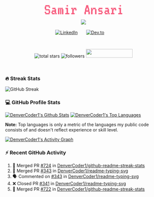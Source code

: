 
<p align="center">
  <a href="https://github.com/samiransarii">
    <img src="https://github.com/samiransarii/samiransarii/blob/main/samir-ansari.png?raw=true" alt="Samir Ansari" width="250"/></a>
</p>

<p align="center">
    <img src="https://readme-typing-svg.demolab.com/?lines=😅%20Trying%20to%20become%20a%20full-stack%20developer%3B%20🥲%20Recovering%20from%20procrastination%3B%20Graduating%20in%20spring%202026&font=Fira%20Code&center=true&width=550&height=45&color=f75c7e&vCenter=true&pause=1000&size=22" />
</p>

<!-- Social icons section -->
<p align="center">
  <a href="https://www.linkedin.com/in/samiransarii/"><img width="32px" alt="LinkedIn" title="LinkedIn" src="https://i.imgur.com/yRpa1dQ.png"/></a>
  &#8287;&#8287;&#8287;&#8287;&#8287;
  <a href="https://www.samiransari.com"><img width="32px" alt="Dev.to" title="Portfolio" src="https://i.imgur.com/mVm29vK.png"></a>
  &#8287;&#8287;&#8287;&#8287;&#8287;
</p>

<br/>

<!-- Social badges section -->
<!-- Badges with custom icons - https://github.com/DenverCoder1/custom-icon-badges -->
<!-- View counter - https://github.com/DenverCoder1/Simple-View-Counter -->
<p align="center">
    <img alt="total stars" title="Total stars on GitHub" src="https://custom-icon-badges.demolab.com/github/stars/samiransarii?color=55960c&style=for-the-badge&labelColor=488207&logo=star"/>
    <img alt="followers" title="Follow me on Github" src="https://custom-icon-badges.demolab.com/github/followers/samiransarii?color=236ad3&labelColor=1155ba&style=for-the-badge&logo=person-add&label=Follow&logoColor=white"/>
  <img src="https://hits.seeyoufarm.com/api/count/incr/badge.svg?url=https%3A%2F%2Fgithub.com%2Fsamiransarii&count_bg=%2379C83D&title_bg=%23555555&icon=&icon_color=%23E7E7E7&title=VISITORS&edge_flat=true" width="150" height="28"/>
</p>
<br/>



 

  <h3>🔥 Streak Stats</h3>
  <p>
      <img src="https://streak-stats.demolab.com?user=samiransarii&theme=nightowl&border_radius=0&mode=weekly" alt="GitHub Streak" />
  </p>

  <h3>💻 GitHub Profile Stats</h3>

  <!-- https://github.com/anuraghazra/github-readme-stats -->

  <a href="https://github.com/anuraghazra/github-readme-stats"><img alt="DenverCoder1's Github Stats" src="https://denvercoder1-github-readme-stats.vercel.app/api/?username=DenverCoder1&show_icons=true&include_all_commits=true&count_private=true&theme=react&hide_border=true&bg_color=1F222E&title_color=F85D7F&icon_color=F8D866" height="192px"/></a>
  <a href="https://github.com/anuraghazra/github-readme-stats"><img alt="DenverCoder1's Top Languages" src="https://denvercoder1-github-readme-stats.vercel.app/api/top-langs/?username=DenverCoder1&langs_count=8&layout=compact&theme=react&hide_border=true&bg_color=1F222E&title_color=F85D7F&icon_color=F8D866&hide=Jupyter%20Notebook,Roff" height="192px"/></a>
  <br/>

  <b>Note:</b> Top languages is only a metric of the languages my public code consists of and doesn't reflect experience or skill level.
  
  <!-- https://github.com/ashutosh00710/github-readme-activity-graph -->

  <a href="https://github.com/ashutosh00710/github-readme-activity-graph"><img alt="DenverCoder1's Activity Graph" src="https://github-readme-activity-graph.vercel.app/graph/?username=DenverCoder1&bg_color=1F222E&color=F8D866&line=F85D7F&point=FFFFFF&hide_border=true" /></a>

  <h3>⚡ Recent GitHub Activity</h3>

  <!-- https://github.com/jamesgeorge007/github-activity-readme -->
  <!--START_SECTION:activity-->

1. 🎉 Merged PR [#724](https://github.com/DenverCoder1/github-readme-streak-stats/pull/724) in [DenverCoder1/github-readme-streak-stats](https://github.com/DenverCoder1/github-readme-streak-stats)
2. 🎉 Merged PR [#343](https://github.com/DenverCoder1/readme-typing-svg/pull/343) in [DenverCoder1/readme-typing-svg](https://github.com/DenverCoder1/readme-typing-svg)
3. 🗣 Commented on [#343](https://github.com/DenverCoder1/readme-typing-svg/issues/343) in [DenverCoder1/readme-typing-svg](https://github.com/DenverCoder1/readme-typing-svg)
4. ❌ Closed PR [#341](https://github.com/DenverCoder1/readme-typing-svg/pull/341) in [DenverCoder1/readme-typing-svg](https://github.com/DenverCoder1/readme-typing-svg)
5. 🎉 Merged PR [#722](https://github.com/DenverCoder1/github-readme-streak-stats/pull/722) in [DenverCoder1/github-readme-streak-stats](https://github.com/DenverCoder1/github-readme-streak-stats)
<!--END_SECTION:activity-->



